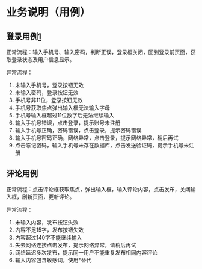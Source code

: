 # 业务说明（用例）

## 登录用例[1]

正常流程：输入手机号、输入密码，判断正误，登录框关闭，回到登录前页面，获取登录状态及用户信息显示。

异常流程：

1. 未输入手机号，登录按钮无效
2. 未输入密码，登录按钮无效
3. 手机号非11位，登录按钮无效
4. 手机号获取焦点弹出输入框无法输入字母
5. 手机号输入框超过11位数字后无法继续输入
6. 输入手机号错误，点击登录，提示账号未注册
7. 输入手机号正确，密码错误，点击登录，提示密码错误
8. 输入手机号密码正确，网络异常，点击登录，提示网络异常，稍后再试
9. 点击忘记密码，输入手机号未存在数据库，点击发送验证码，提示手机号未注册

## 评论用例

正常流程：点击评论框获取焦点，弹出输入框，输入评论内容，点击发布，关闭输入框，刷新页面，更新评论。

异常流程：

1. 未输入内容，发布按钮失效
2. 内容不足15字，发布按钮失效
3. 内容超过140字不能继续输入
4. 失去网络连接点击发布，提示网络异常，请稍后再试
5. 网络延迟多次发布，提示同一用户不能重复发布相同内容评论
6. 输入内容包含敏感词，使用*替代

[1]: https://t.qidianla.com/1159980.html
